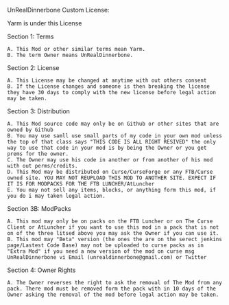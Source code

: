 UnRealDinnerbone Custom License:

Yarm is under this License

Section 1: Terms

	A. This Mod or other similar terms mean Yarm.
	B. The term Owner means UnRealDinnerbone.		

Section 2: License

	A. This License may be changed at anytime with out others consent
	B. If the License changes and someone is then breaking the license they have 30 days to comply with the new license before legal action may be taken.  	

Section 3: Distribution
	
	A. This Mod source code may only be on Github or other sites that are owned by Github
	B. You may use samll use small parts of my code in your own mod unless the top of that class says "THIS CODE IS ALL RIGHT RESIVED" the only way to use that code in your mod is by being the Owner or you get prems for the owner.
	C. The Owner may use his code in another or from another of his mod with out perms/credits.
	D. This Mod may be distributed on Curse/CurseForge or any FTB/Curse owned site. YOU MAY NOT REUPLOAD THIS MOD TO ANOTHER SITE. EXPECT IF
	IT IS FOR MODPACKS FOR THE FTB LUNCHER/AtLuncher
	E. You may not sell any items, blocks, or anything form this mod, if you do i may taken legal action.
Section 3B: ModPacks
	
	A. This mod may only be on packs on the FTB Luncher or on The Curse Client or AtLuncher if you want to use this mod in a pack that is not on of the three litsed above you may ask the Owner if you can use it.
	B. This mod may "Beta" version (the ones the are on the serect jenkins page/Lastest Code Base) may not be uploaded to curse packs as in "Extra Mod" if you need a new version of the mod on curse msg UnRealDinnerbone vi Email (unrealdinnerbone@gmail.com) or Twitter
	
Section 4: Owner Rights

	A. The Owner reverses the right to ask the removal of The Mod from any pack. There mod must be removed form the pack with in 10 days of the Owner asking the removal of the mod before legal action may be taken.
